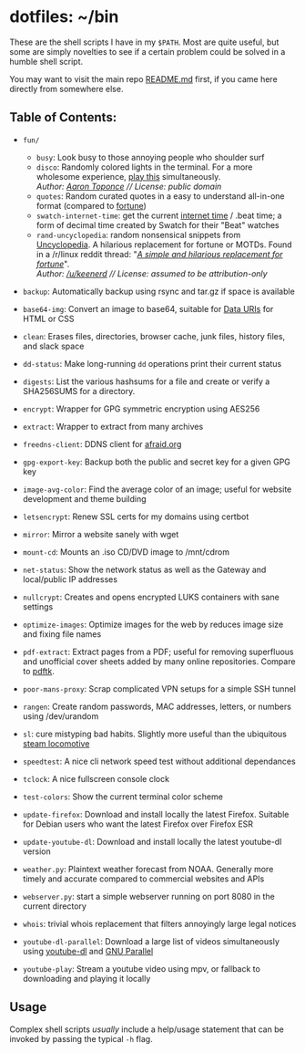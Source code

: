 # dotfiles: ~/bin
These are the shell scripts I have in my `$PATH`. Most are quite useful,
but some are simply novelties to see if a certain problem could be
solved in a humble shell script.

You may want to visit the main repo [README.md](https://github.com/keithieopia/dotfiles/blob/master/README.md)
first, if you came here directly from somewhere else.

## Table of Contents:

- `fun/`
	- `busy`: Look busy to those annoying people who shoulder surf
	- `disco`:
	   Randomly colored lights in the terminal. For a more wholesome
	   experience, [play this](https://www.youtube.com/watch?v=A_sY2rjxq6M)
	   simultaneously.  
	   *Author: [Aaron Toponce](https://pthree.org/2016/01/21/using-your-monitors-as-a-cryptographically-secure-pseudorandom-number-generator/) // License: public domain*
	- `quotes`: Random curated quotes in a easy to understand all-in-one format (compared to [fortune](https://en.wikipedia.org/wiki/Fortune_%28Unix%29))
	- `swatch-internet-time`: get the current [internet time](https://en.wikipedia.org/wiki/Swatch_Internet_Time) / .beat time; a form of decimal time created by Swatch for their "Beat" watches
	- `rand-uncyclopedia`:
	  random nonsensical snippets from [Uncyclopedia](http://uncyclopedia.wikia.com/wiki/Main_Page).
	  A hilarious replacement for fortune or MOTDs. Found in a /r/linux
	  reddit thread: "*[A simple and hilarious replacement for fortune](https://www.reddit.com/r/linux/comments/6lx7qr/a_simple_and_hilarious_replacement_for_fortune/)*".  
	  *Author: [/u/keenerd](https://www.reddit.com/user/keenerd) // License: assumed to be attribution-only*

- `backup`: Automatically backup using rsync and tar.gz if space is available
- `base64-img`: Convert an image to base64, suitable for [Data URIs](https://en.wikipedia.org/wiki/Data_URI_scheme) for HTML or CSS
- `clean`: Erases files, directories, browser cache, junk files, history files, and slack space
- `dd-status`: Make long-running `dd` operations print their current status
- `digests`: List the various hashsums for a file and create or verify a SHA256SUMS for a directory.
- `encrypt`: Wrapper for GPG symmetric encryption using AES256
- `extract`: Wrapper to extract from many archives
- `freedns-client`: DDNS client for [afraid.org](https://freedns.afraid.org/)
- `gpg-export-key`: Backup both the public and secret key for a given GPG key
- `image-avg-color`: Find the average color of an image; useful for website development and theme building
- `letsencrypt`: Renew SSL certs for my domains using certbot
- `mirror`: Mirror a website sanely with wget
- `mount-cd`: Mounts an .iso CD/DVD image to /mnt/cdrom
- `net-status`: Show the network status as well as the Gateway and local/public IP addresses
- `nullcrypt`: Creates and opens encrypted LUKS containers with sane settings
- `optimize-images`: Optimize images for the web by reduces image size and fixing file names
- `pdf-extract`: Extract pages from a PDF; useful for removing superfluous and unofficial cover sheets added by many online repositories. Compare to [pdftk](https://linux.die.net/man/1/pdftk).
- `poor-mans-proxy`: Scrap complicated VPN setups for a simple SSH tunnel
- `rangen`: Create random passwords, MAC addresses, letters, or numbers using /dev/urandom
- `sl`: cure mistyping bad habits. Slightly more useful than the ubiquitous [steam locomotive](https://github.com/mtoyoda/sl)
- `speedtest`: A nice cli network speed test without additional dependances
- `tclock`: A nice fullscreen console clock
- `test-colors`: Show the current terminal color scheme
- `update-firefox`: Download and install locally the latest Firefox. Suitable for Debian users who want the latest Firefox over Firefox ESR
- `update-youtube-dl`: Download and install locally the latest youtube-dl version
- `weather.py`: Plaintext weather forecast from NOAA. Generally more timely and accurate compared to commercial websites and APIs
- `webserver.py`: start a simple webserver running on port 8080 in the current directory
- `whois`: trivial whois replacement that filters annoyingly large legal notices
- `youtube-dl-parallel`: Download a large list of videos simultaneously using [youtube-dl](https://rg3.github.io/youtube-dl/) and [GNU Parallel](https://www.gnu.org/software/parallel/)
- `youtube-play`: Stream a youtube video using mpv, or fallback to downloading and playing it locally

## Usage
Complex shell scripts *usually* include a help/usage statement that can
be invoked by passing the typical `-h` flag.

